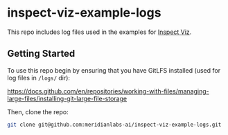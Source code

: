 # inspect-viz-example-logs

This repo includes log files used in the examples for [Inspect Viz](https://meridianlabs-ai.github.io/inspect_viz/).

## Getting Started

To use this repo begin by ensuring that you have GitLFS installed (used for log files in `/logs/` dir):

<https://docs.github.com/en/repositories/working-with-files/managing-large-files/installing-git-large-file-storage>

Then, clone the repo:

```bash
git clone git@github.com:meridianlabs-ai/inspect-viz-example-logs.git
```
